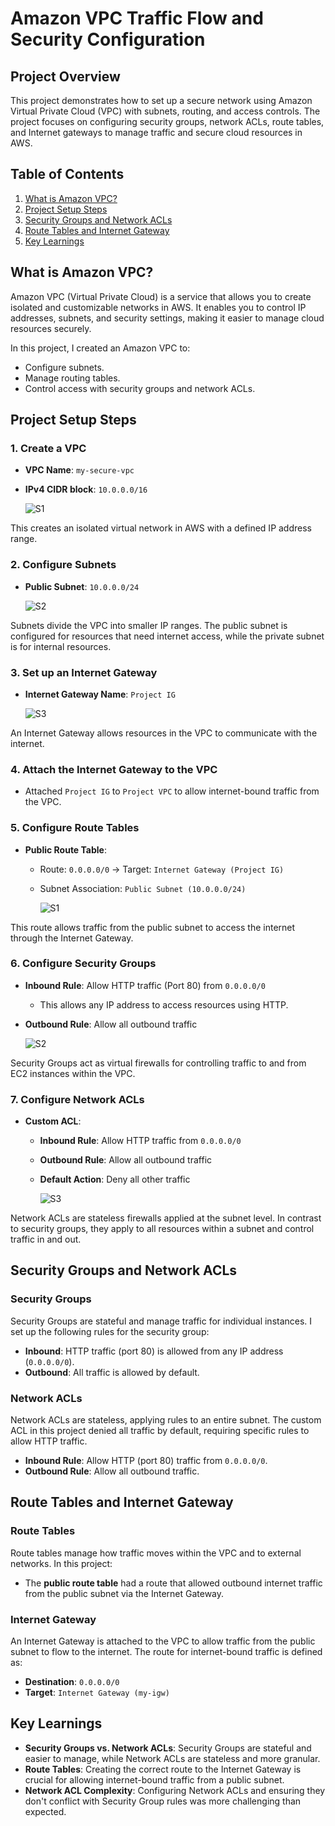 # Amazon VPC Traffic Flow and Security Configuration

## Project Overview
This project demonstrates how to set up a secure network using Amazon Virtual Private Cloud (VPC) with subnets, routing, and access controls. The project focuses on configuring security groups, network ACLs, route tables, and Internet gateways to manage traffic and secure cloud resources in AWS.

## Table of Contents
1. [What is Amazon VPC?](#what-is-amazon-vpc)
2. [Project Setup Steps](#project-setup-steps)
3. [Security Groups and Network ACLs](#security-groups-and-network-acls)
4. [Route Tables and Internet Gateway](#route-tables-and-internet-gateway)
5. [Key Learnings](#key-learnings)

## What is Amazon VPC?
Amazon VPC (Virtual Private Cloud) is a service that allows you to create isolated and customizable networks in AWS. It enables you to control IP addresses, subnets, and security settings, making it easier to manage cloud resources securely.

In this project, I created an Amazon VPC to:
- Configure subnets.
- Manage routing tables.
- Control access with security groups and network ACLs.

## Project Setup Steps

### 1. Create a VPC
- **VPC Name**: `my-secure-vpc`
- **IPv4 CIDR block**: `10.0.0.0/16`

    ![S1](https://github.com/user-attachments/assets/a3477718-8aa1-4760-9861-4b69199b8384)

This creates an isolated virtual network in AWS with a defined IP address range.

### 2. Configure Subnets
- **Public Subnet**: `10.0.0.0/24`

    ![S2](https://github.com/user-attachments/assets/b0e77252-d363-4aaa-bef9-4f91dd6c320c)

  
Subnets divide the VPC into smaller IP ranges. The public subnet is configured for resources that need internet access, while the private subnet is for internal resources.

### 3. Set up an Internet Gateway
- **Internet Gateway Name**: `Project IG`

  ![S3](https://github.com/user-attachments/assets/dcd0b763-112e-4306-ac2b-5e1679fab448)

  
An Internet Gateway allows resources in the VPC to communicate with the internet.

### 4. Attach the Internet Gateway to the VPC
- Attached `Project IG` to `Project VPC` to allow internet-bound traffic from the VPC.

### 5. Configure Route Tables
- **Public Route Table**: 
  - Route: `0.0.0.0/0` → Target: `Internet Gateway (Project IG)`
  - Subnet Association: `Public Subnet (10.0.0.0/24)`

    ![S1](https://github.com/user-attachments/assets/6cccc112-b9d2-4987-8255-ca9df87f2e4d)
  
This route allows traffic from the public subnet to access the internet through the Internet Gateway.

### 6. Configure Security Groups
- **Inbound Rule**: Allow HTTP traffic (Port 80) from `0.0.0.0/0`
  - This allows any IP address to access resources using HTTP.
- **Outbound Rule**: Allow all outbound traffic

  ![S2](https://github.com/user-attachments/assets/c4c84182-a04b-4527-aaa8-066696f471b0)

  
Security Groups act as virtual firewalls for controlling traffic to and from EC2 instances within the VPC.

### 7. Configure Network ACLs
- **Custom ACL**: 
  - **Inbound Rule**: Allow HTTP traffic from `0.0.0.0/0`
  - **Outbound Rule**: Allow all outbound traffic
  - **Default Action**: Deny all other traffic

    ![S3](https://github.com/user-attachments/assets/0d1b1b42-00e3-4f73-bf46-96e9f2e20630)

Network ACLs are stateless firewalls applied at the subnet level. In contrast to security groups, they apply to all resources within a subnet and control traffic in and out.

## Security Groups and Network ACLs

### Security Groups
Security Groups are stateful and manage traffic for individual instances. I set up the following rules for the security group:
- **Inbound**: HTTP traffic (port 80) is allowed from any IP address (`0.0.0.0/0`).
- **Outbound**: All traffic is allowed by default.

### Network ACLs
Network ACLs are stateless, applying rules to an entire subnet. The custom ACL in this project denied all traffic by default, requiring specific rules to allow HTTP traffic.

- **Inbound Rule**: Allow HTTP (port 80) traffic from `0.0.0.0/0`.
- **Outbound Rule**: Allow all outbound traffic.

## Route Tables and Internet Gateway

### Route Tables
Route tables manage how traffic moves within the VPC and to external networks. In this project:
- The **public route table** had a route that allowed outbound internet traffic from the public subnet via the Internet Gateway.

### Internet Gateway
An Internet Gateway is attached to the VPC to allow traffic from the public subnet to flow to the internet. The route for internet-bound traffic is defined as:
- **Destination**: `0.0.0.0/0`
- **Target**: `Internet Gateway (my-igw)`

## Key Learnings
- **Security Groups vs. Network ACLs**: Security Groups are stateful and easier to manage, while Network ACLs are stateless and more granular.
- **Route Tables**: Creating the correct route to the Internet Gateway is crucial for allowing internet-bound traffic from a public subnet.
- **Network ACL Complexity**: Configuring Network ACLs and ensuring they don't conflict with Security Group rules was more challenging than expected.
